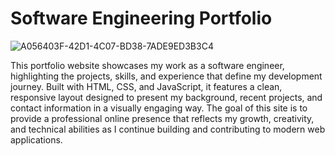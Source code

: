 # Software Engineering Portfolio

![A056403F-42D1-4C07-BD38-7ADE9ED3B3C4](https://github.com/user-attachments/assets/3d5406c9-60b4-4651-ac03-d8baf5c95aac)

This portfolio website showcases my work as a software engineer, highlighting the projects, skills, and experience that define my development journey. Built with HTML, CSS, and JavaScript, it features a clean, responsive layout designed to present my background, recent projects, and contact information in a visually engaging way. The goal of this site is to provide a professional online presence that reflects my growth, creativity, and technical abilities as I continue building and contributing to modern web applications.
